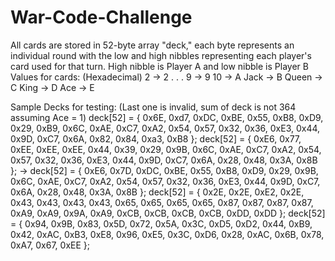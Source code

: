 # War-Code-Challenge

All cards are stored in 52-byte array "deck," each byte represents an individual round with the low and high nibbles representing
each player's card used for that turn. High nibble is Player A and low nibble is Player B
Values for cards: (Hexadecimal)
        2 -> 2
        . . .
        9 -> 9
       10 -> A
     Jack -> B
    Queen -> C
     King -> D 
      Ace -> E

Sample Decks for testing: (Last one is invalid, sum of deck is not 364 assuming Ace = 1)
    deck[52] = { 0x6E, 0xd7, 0xDC, 0xBE, 0x55, 0xB8, 0xD9, 0x29, 0xB9, 0x6C, 0xAE, 0xC7, 0xA2, 0x54, 0x57, 0x32, 0x36, 0xE3, 0x44, 0x9D, 0xC7, 0x6A, 0x82, 0x84, 0xa3, 0xB8 };
    deck[52] = { 0xE6, 0x77, 0xEE, 0xEE, 0xEE, 0x44, 0x39, 0x29, 0x9B, 0x6C, 0xAE, 0xC7, 0xA2, 0x54, 0x57, 0x32, 0x36, 0xE3, 0x44, 0x9D, 0xC7, 0x6A, 0x28, 0x48, 0x3A, 0x8B };
    -> deck[52] = { 0xE6, 0x7D, 0xDC, 0xBE, 0x55, 0xB8, 0xD9, 0x29, 0x9B, 0x6C, 0xAE, 0xC7, 0xA2, 0x54, 0x57, 0x32, 0x36, 0xE3, 0x44, 0x9D, 0xC7, 0x6A, 0x28, 0x48, 0x3A, 0x8B };
    deck[52] = { 0x2E, 0x2E, 0xE2, 0x2E, 0x43, 0x43, 0x43, 0x43, 0x65, 0x65, 0x65, 0x65, 0x87, 0x87, 0x87, 0x87, 0xA9, 0xA9, 0x9A, 0xA9, 0xCB, 0xCB, 0xCB, 0xCB, 0xDD, 0xDD };
    deck[52] = { 0x94, 0x9B, 0x83, 0x5D, 0x72, 0x5A, 0x3C, 0xD5, 0xD2, 0x44, 0xB9, 0x42, 0xAC, 0xB3, 0xE8, 0x96, 0xE5, 0x3C, 0xD6, 0x28, 0xAC, 0x6B, 0x78, 0xA7, 0x67, 0xEE };


